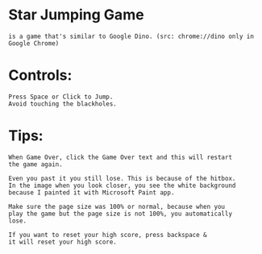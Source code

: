 # Star Jumping Game

    is a game that's similar to Google Dino. (src: chrome://dino only in Google Chrome)

# Controls:
    Press Space or Click to Jump.
    Avoid touching the blackholes.

# Tips:
    When Game Over, click the Game Over text and this will restart
    the game again.

    Even you past it you still lose. This is because of the hitbox.
    In the image when you look closer, you see the white background
    because I painted it with Microsoft Paint app.

    Make sure the page size was 100% or normal, because when you
    play the game but the page size is not 100%, you automatically
    lose.

    If you want to reset your high score, press backspace &
    it will reset your high score.